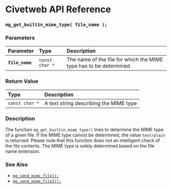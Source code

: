 # Civetweb API Reference

### `mg_get_builtin_mime_type( file_name );`

### Parameters

| Parameter | Type | Description |
| :--- | :--- | :--- |
|**`file_name`**|`const char *`|The name of the file for which the MIME type has to be determined|

### Return Value

| Type | Description |
| :--- | :--- |
|`const char *`|A text string describing the MIME type|

### Description

The function `mg_get_builtin_mime_type()` tries to determine the MIME type of a given file. If the MIME type cannot be determined, the value `text/plain` is returned. Please note that this function does not an intelligent check of the file contents. The MIME type is solely determined based on the file name extension.

### See Also

* [`mg_send_mime_file();`](mg_send_mime_file.md)
* [`mg_send_mime_file2();`](mg_send_mime_file2.md)
